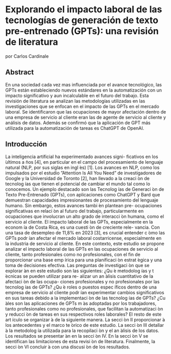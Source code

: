 # Explorando el impacto laboral de las tecnologías de generación de texto pre-entrenado (GPTs): una revisión de literatura
por Carlos Cardinale

## Abstract
En una sociedad cada vez mas influenciada por el avance tecnológico, las GPTs están estableciendo nuevos estándares en la automatización con un impacto significativo y aun incalculable en el futuro del trabajo. Esta revisión de literatura se analizan las metodologías utilizadas en las investigaciones que se enfocan en el impacto de las GPTs en el mercado laboral. Se identificaron que las ocupaciones de mayor afectación dentro de una empresa de servicio al cliente eran las de agente de servicio al cliente y análisis de datos. Además se confirmó que la aplicación de GPT más utilizada para la automatización de tareas es ChatGPT de OpenAI.

## Introducción
La inteligencia artificial ha experimentado avances signi-
ficativos en los  ́ultimos a ̃nos [4], en particular en el campo
del procesamiento de lenguaje natural (NLP, por sus siglas
en ingl ́es) [1]. Los avances en NLP, como los impulsados
por el estudio ”Attention Is All You Need” de investigadores
de Google y la Universidad de Toronto [2], han llevado a la
creaci ́on de tecnolog ́ıas que tienen el potencial de cambiar el
mundo tal como lo conocemos. Un ejemplo destacado son las
Tecnolog ́ıas de Generaci ́on de Texto Pre-Entrenado (GPTs),
con aplicaciones como ChatGPT y Bard que demuestran
capacidades impresionantes de procesamiento del lenguaje
humano. Sin embargo, estos avances tambi ́en plantean pre-
ocupaciones significativas en relaci ́on al futuro del trabajo,
particularmente en ocupaciones que involucran un alto grado
de interacci ́on humana, como el servicio al cliente.
El impacto laboral de las GPTs, especialmente en la
econom ́ıa de Costa Rica, es una cuesti ́on de creciente rele-
vancia. Con una tasa de desempleo de 11,8% en 2023 [3],
es crucial entender c ́omo las GPTs podr ́ıan afectar el mercado
laboral costarricense, especialmente en la industria de servicio
al cliente. En este contexto, este estudio se propone analizar
el impacto laboral de las GPTs en las ocupaciones de servicio
al cliente, tanto profesionales como no profesionales, con el
fin de proporcionar una base emp ́ırica para una planificaci ́on
estrat ́egica y una toma de decisiones efectiva.
Las preguntas de investigaci ́on que se explorar ́an en este
estudio son las siguientes:
¿Qu ́e metodolog ́ıas y t ́ecnicas se pueden utilizar para re-
alizar un an ́alisis cuantitativo de la afectaci ́on de las ocupa-
ciones profesionales y no profesionales por las tecnolog ́ıas
de GPTs? ¿Qu ́e roles o puestos espec ́ıficos dentro de una
empresa de servicio al cliente podr ́ıan experimentar cambios
significativos en sus tareas debido a la implementaci ́on de las
tecnolog ́ıas de GPTs? ¿Cu ́ales son las aplicaciones de GPTs
m ́as adoptadas por los trabajadores, tanto profesionales como
no profesionales, que facilitan la automatizaci ́on y reducci ́on
de tareas en sus respectivos roles laborales?
El resto de este art ́ıculo se organizar ́a de la siguiente manera.
La secci ́on II proporcionar ́a los antecedentes y el marco
te ́orico de este estudio. La secci ́on III detallar ́a la metodolog ́ıa
utilizada para la recopilaci ́on y el an ́alisis de los datos. Los
resultados se presentar ́an en la secci ́on IV. En la secci ́on V
se identifican las limitaciones de esta revisi ́on de literatura.
Finalmente, la secci ́on VI concluir ́a con una discusi ́on de los
resultados.

